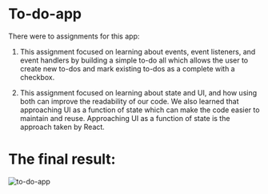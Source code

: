 # To-do-app

There were to assignments for this app:

1. This assignment focused on learning about events, event listeners, and event handlers by building a simple to-do all which 
allows the user to create new to-dos and mark existing to-dos as a complete with a checkbox. 

2. This assignment focused on learning about state and UI, and how using both can improve the readability of our code. 
We also learned that approaching UI as a function of state which can make the code easier to maintain and reuse. Approaching UI 
as a function of state is the approach taken by React.

# The final result:
![to-do-app](https://user-images.githubusercontent.com/35229155/61072759-d3942980-a3c8-11e9-8ef1-100ee45b7dd0.png)

